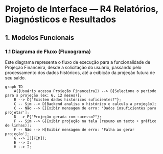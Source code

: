 # Projeto de Interface — R4 Relatórios, Diagnósticos e Resultados

## 1. Modelos Funcionais

### 1.1 Diagrama de Fluxo (Fluxograma)

Este diagrama representa o fluxo de execução para a funcionalidade de Projeção Financeira, desde a solicitação do usuário, passando pelo processamento dos dados históricos, até a exibição da projeção futura de seu saldo.

```mermaid
graph TD
    A([Usuário acessa Projeção Financeira]) --> B[Seleciona o período para a projeção (ex: 6, 12 meses)];
    B --> C{"Existem dados históricos suficientes?"};
    C -- Sim --> D[Backend analisa o histórico e calcula a projeção];
    C -- Não --> E[Exibir mensagem de erro: 'Dados insuficientes para projetar'];
    D --> F{"Projeção gerada com sucesso?"};
    F -- Sim --> G[Exibir projeção na tela (resumo em texto + gráfico de linhas)];
    F -- Não --> H[Exibir mensagem de erro: 'Falha ao gerar projeção'];
    G --> I([FIM]);
    E --> I;
    H --> I;

```
